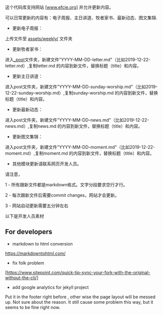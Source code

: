 这个代码库支持网站 [www.efcie.org] 并允许更新内容。

可以日常更新的内容有：电子周报、主日讲道、牧者家书、最新动态、图文集锦.

* 更新电子周报：

上传文件至 [assets/weekly/](https://github.com/efcie/efcie.github.io/tree/master/assets/weekly) 文件夹

* 更新牧者家书：

进入[_post](https://github.com/efcie/efcie.github.io/tree/master/_posts)文件夹，新建文件"YYYY-MM-DD-letter.md"（比如2019-12-22-letter.md）,复制letter.md 的内容到新文件，替换标题（title）和内容。

* 更新主日讲道：

进入post文件夹，新建文件"YYYY-MM-DD-sunday-worship.md"（比如2019-12-22-sunday-worship.md）,复制sunday-worship.md 的内容到新文件，替换标题（title）和内容。

* 更新最新动态：

进入post文件夹，新建文件"YYYY-MM-DD-news.md"（比如2019-12-22-news.md）,复制news.md 的内容到新文件，替换标题（title）和内容。

* 更新图文集锦：

进入post文件夹，新建文件"YYYY-MM-DD-moment.md"（比如2019-12-22-moment.md）,复制moment.md 的内容到新文件，替换标题（title）和内容。

* 其他模块更新请联系网页开发人员。

请注意，

1 - 所有跟新文件都是markdown格式。文字分段要求空行才行。

2 - 每次跟新文件后需要commit changes，网站才会更新。

3 - 网站自动更新需要五分钟左右


以下是开发人员素材

## For developers

* markdown to html conversion

https://markdowntohtml.com/

* fix folk problem

[https://www.sitepoint.com/quick-tip-sync-your-fork-with-the-original-without-the-cli/]

* add google analytics for jekyll project

Put it in the footer right before </body>, other wise the page layout will be messed up. Not sure about the reason. It still cause some problem this way, but it seems to be fine right now.